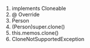 1. implements Cloneable
2. @ Override
3. Person
4. (Person)super.clone()
5. this.memos.clone()
6. CloneNotSupportedException

